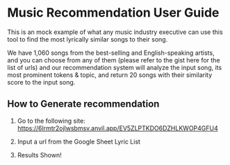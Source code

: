 # Music Recommendation User Guide

This is an mock example of what any music industry executive can use this tool to find the most lyrically similar songs to their song.

We have 1,060 songs from the best-selling and English-speaking artists, and you can choose from any of them (please refer to the gist here for the list of urls) and our recommendation system will analyze the input song, its most prominent tokens & topic, and return 20 songs with their similarity score to the input song. 

## How to Generate recommendation
1.  Go to the following site:
https://6lrmtr2ojlwsbmsv.anvil.app/EV5ZLPTKDO6DZHLKWOP4GFU4

2. Input a url from the Google Sheet Lyric List

3. Results Shown!



